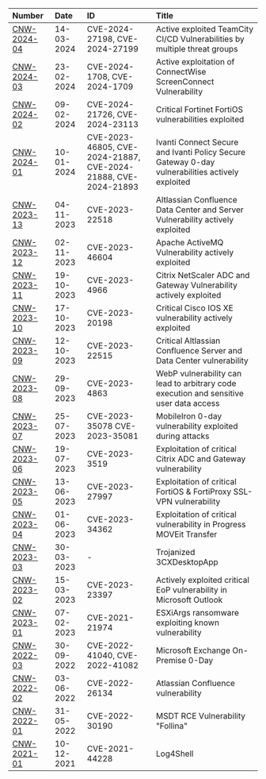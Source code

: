
| Number | Date | ID | Title | 
|:---|:---|:---|:---|
| [CNW-2024-04](2024/CNW-2024-04_TeamCity.md) | 14-03-2024 | CVE-2024-27198, CVE-2024-27199 | Active exploited TeamCity CI/CD Vulnerabilities by multiple threat groups |
| [CNW-2024-03](2024/CNW-2024-03_ConnectWise.md) | 23-02-2024 | CVE-2024-1708, CVE-2024-1709 | Active exploitation of ConnectWise ScreenConnect Vulnerability |
| [CNW-2024-02](2024/CNW-2024-02_FortiOS.md) | 09-02-2024 | CVE-2024-21726, CVE-2024-23113 | Critical Fortinet FortiOS vulnerabilities exploited |
| [CNW-2024-01](2024/Multiple-Vulns-Ivanti-Secure-Gateways.md) | 10-01-2024 | CVE-2023-46805, CVE-2024-21887, CVE-2024-21888, CVE-2024-21893 | Ivanti Connect Secure and Ivanti Policy Secure Gateway 0-day vulnerabilities actively exploited |
| [CNW-2023-13](2023/CVE-2023-22518_Confluence-Data-Center-Server.md) | 04-11-2023 | CVE-2023-22518 | Altlassian Confluence Data Center and Server Vulnerability actively exploited |
| [CNW-2023-12](2023/CVE-2023-46604_Apache-ActiveMQ.md) | 02-11-2023 | CVE-2023-46604 | Apache ActiveMQ Vulnerability actively exploited |
| [CNW-2023-11](CVE-2023-4966_Citrix_ADC_Gateway.md) | 19-10-2023 | CVE-2023-4966 | Citrix NetScaler ADC and Gateway Vulnerability actively exploited |
| [CNW-2023-10](2023/CVE-2023-20198_Cisco-IOS-XE.md) | 17-10-2023 | CVE-2023-20198 | Critical Cisco IOS XE vulnerability actively exploited |
| [CNW-2023-09](2023/CVE-2023-22515_Confluence-Data-Center-Server.md) | 12-10-2023 | CVE-2023-22515 | Critical Altlassian Confluence Server and Data Center vulnerability |
| [CNW-2023-08](2023/CVE-2023-4863_WebP.md) | 29-09-2023 | CVE-2023-4863 | WebP vulnerability can lead to arbitrary code execution and sensitive user data access |
| [CNW-2023-07](2023/CVE-2023-35078_MobileIron.md) | 25-07-2023 | CVE-2023-35078 CVE-2023-35081 | MobileIron 0-day vulnerability exploited during attacks |
| [CNW-2023-06](2023/CVE-2023-3519_Citrix_ADC_Gateway.md) | 19-07-2023 | CVE-2023-3519 | Exploitation of critical Citrix ADC and Gateway vulnerability | 
| [CNW-2023-05](2023/CVE-2023-27997_FortiOS.md) | 13-06-2023 | CVE-2023-27997 | Exploitation of critical FortiOS & FortiProxy SSL-VPN vulnerability | 
| [CNW-2023-04](2023/CVE-2023-34362_MOVEit.md) | 01-06-2023 | CVE-2023-34362 | Exploitation of critical vulnerability in Progress MOVEit Transfer | 
| [CNW-2023-03](2023/3CX-DesktopApp.md) | 30-03-2023 | - | Trojanized 3CXDesktopApp |
| [CNW-2023-02](2023/CVE-2023-23397.md) | 15-03-2023 | CVE-2023-23397 | Actively exploited critical EoP vulnerability in Microsoft Outlook |
| [CNW-2023-01](2023/CVE-2021-21974_VMware-ESXi.md) | 07-02-2023 | CVE-2021-21974 | ESXiArgs ransomware exploiting known vulnerability |
| [CNW-2022-03](2022/CVE-2022-41040_CVE-2022-41082.md) | 30-09-2022 | CVE-2022-41040, CVE-2022-41082 | Microsoft Exchange On-Premise 0-Day |
| [CNW-2022-02](2022/CVE-2022-26134-Confluence.md) | 03-06-2022 | CVE-2022-26134 | Atlassian Confluence vulnerability |
| [CNW-2022-01](2022/CVE-2022-30190_Follina.md)  | 31-05-2022 | CVE-2022-30190 | MSDT RCE Vulnerability "Follina" |
| [CNW-2021-01](2021/log4j.md) | 10-12-2021 | CVE-2021-44228 | Log4Shell | 
